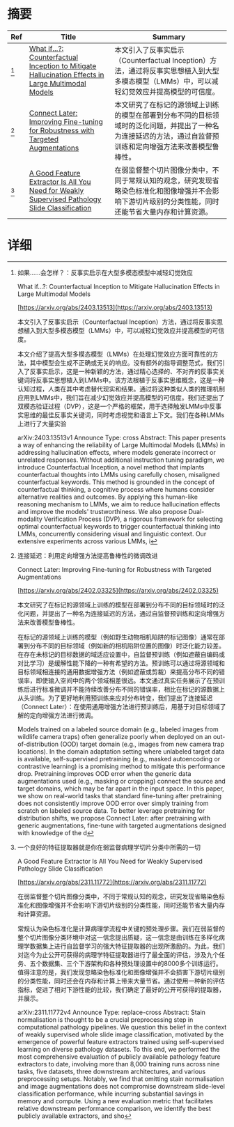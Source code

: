 # 摘要

| Ref | Title | Summary |
| --- | --- | --- |
| [^1] | [What if...?: Counterfactual Inception to Mitigate Hallucination Effects in Large Multimodal Models](https://arxiv.org/abs/2403.13513) | 本文引入了反事实启示（Counterfactual Inception）方法，通过将反事实思想植入到大型多模态模型（LMMs）中，可以减轻幻觉效应并提高模型的可信度。 |
| [^2] | [Connect Later: Improving Fine-tuning for Robustness with Targeted Augmentations](https://arxiv.org/abs/2402.03325) | 本文研究了在标记的源领域上训练的模型在部署到分布不同的目标领域时的泛化问题，并提出了一种名为连接延迟的方法，通过自监督预训练和定向增强方法来改善模型鲁棒性。 |
| [^3] | [A Good Feature Extractor Is All You Need for Weakly Supervised Pathology Slide Classification](https://arxiv.org/abs/2311.11772) | 在弱监督整个切片图像分类中，不同于常规认知的观念，研究发现省略染色标准化和图像增强并不会影响下游切片级别的分类性能，同时还能节省大量内存和计算资源。 |

# 详细

[^1]: 如果......会怎样？：反事实启示在大型多模态模型中减轻幻觉效应

    What if...?: Counterfactual Inception to Mitigate Hallucination Effects in Large Multimodal Models

    [https://arxiv.org/abs/2403.13513](https://arxiv.org/abs/2403.13513)

    本文引入了反事实启示（Counterfactual Inception）方法，通过将反事实思想植入到大型多模态模型（LMMs）中，可以减轻幻觉效应并提高模型的可信度。

    

    本文介绍了提高大型多模态模型（LMMs）在处理幻觉效应方面可靠性的方法，其中模型会生成不正确或无关的响应。没有额外的指导调整范式，我们引入了反事实启示，这是一种新颖的方法，通过精心选择的、不对齐的反事实关键词将反事实思想植入到LMMs中。该方法根植于反事实思维概念，这是一种认知过程，人类在其中考虑替代现实和结果。通过将这种类似人类的推理机制应用到LMMs中，我们旨在减少幻觉效应并提高模型的可信度。我们还提出了双模态验证过程（DVP），这是一个严格的框架，用于选择触发LMMs中反事实思维的最佳反事实关键词，同时考虑视觉和语言上下文。我们在各种LMMs上进行了大量实验

    arXiv:2403.13513v1 Announce Type: cross  Abstract: This paper presents a way of enhancing the reliability of Large Multimodal Models (LMMs) in addressing hallucination effects, where models generate incorrect or unrelated responses. Without additional instruction tuning paradigm, we introduce Counterfactual Inception, a novel method that implants counterfactual thoughts into LMMs using carefully chosen, misaligned counterfactual keywords. This method is grounded in the concept of counterfactual thinking, a cognitive process where humans consider alternative realities and outcomes. By applying this human-like reasoning mechanism to LMMs, we aim to reduce hallucination effects and improve the models' trustworthiness. We also propose Dual-modality Verification Process (DVP), a rigorous framework for selecting optimal counterfactual keywords to trigger counterfactual thinking into LMMs, concurrently considering visual and linguistic context. Our extensive experiments across various LMMs, i
    
[^2]: 连接延迟：利用定向增强方法提高鲁棒性的微调改进

    Connect Later: Improving Fine-tuning for Robustness with Targeted Augmentations

    [https://arxiv.org/abs/2402.03325](https://arxiv.org/abs/2402.03325)

    本文研究了在标记的源领域上训练的模型在部署到分布不同的目标领域时的泛化问题，并提出了一种名为连接延迟的方法，通过自监督预训练和定向增强方法来改善模型鲁棒性。

    

    在标记的源领域上训练的模型（例如野生动物相机陷阱的标记图像）通常在部署到分布不同的目标领域（例如新的相机陷阱位置的图像）时泛化能力较差。在存在未标记的目标数据的域适应设置中，自监督预训练（例如遮蔽自编码或对比学习）是缓解性能下降的一种有希望的方法。预训练可以通过将源领域和目标领域相连接的通用数据增强方法（例如遮蔽或剪裁）来提高分布不同的错误率，即使输入空间中的两个领域相差很远。本文通过真实任务展示了在预训练后进行标准微调并不能持续改善分布不同的错误率，相比在标记的源数据上从头训练。为了更好地利用预训练来应对分布转变，我们提出了连接延迟（Connect Later）：在使用通用增强方法进行预训练后，用基于对目标领域了解的定向增强方法进行微调。

    Models trained on a labeled source domain (e.g., labeled images from wildlife camera traps) often generalize poorly when deployed on an out-of-distribution (OOD) target domain (e.g., images from new camera trap locations). In the domain adaptation setting where unlabeled target data is available, self-supervised pretraining (e.g., masked autoencoding or contrastive learning) is a promising method to mitigate this performance drop. Pretraining improves OOD error when the generic data augmentations used (e.g., masking or cropping) connect the source and target domains, which may be far apart in the input space. In this paper, we show on real-world tasks that standard fine-tuning after pretraining does not consistently improve OOD error over simply training from scratch on labeled source data. To better leverage pretraining for distribution shifts, we propose Connect Later: after pretraining with generic augmentations, fine-tune with targeted augmentations designed with knowledge of the d
    
[^3]: 一个良好的特征提取器就是你在弱监督病理学切片分类中所需的一切

    A Good Feature Extractor Is All You Need for Weakly Supervised Pathology Slide Classification

    [https://arxiv.org/abs/2311.11772](https://arxiv.org/abs/2311.11772)

    在弱监督整个切片图像分类中，不同于常规认知的观念，研究发现省略染色标准化和图像增强并不会影响下游切片级别的分类性能，同时还能节省大量内存和计算资源。

    

    常规认为染色标准化是计算病理学流程中关键的预处理步骤。我们在弱监督的整个切片图像分类环境中对这一信念提出质疑，这一信念是由训练在多样化病理学数据集上进行自监督学习的强大特征提取器的出现所激励的。为此，我们对迄今为止公开可获得的病理学特征提取器进行了最全面的评估，涉及九个任务、五个数据集、三个下游架构和各种预处理设置中的8000多个训练运行。值得注意的是，我们发现忽略染色标准化和图像增强并不会损害下游切片级别的分类性能，同时还会在内存和计算上带来大量节省。通过使用一种新的评估指标，促进了相对下游性能的比较，我们确定了最好的公开可获得的提取器，并展示。

    arXiv:2311.11772v4 Announce Type: replace-cross  Abstract: Stain normalisation is thought to be a crucial preprocessing step in computational pathology pipelines. We question this belief in the context of weakly supervised whole slide image classification, motivated by the emergence of powerful feature extractors trained using self-supervised learning on diverse pathology datasets. To this end, we performed the most comprehensive evaluation of publicly available pathology feature extractors to date, involving more than 8,000 training runs across nine tasks, five datasets, three downstream architectures, and various preprocessing setups. Notably, we find that omitting stain normalisation and image augmentations does not compromise downstream slide-level classification performance, while incurring substantial savings in memory and compute. Using a new evaluation metric that facilitates relative downstream performance comparison, we identify the best publicly available extractors, and sho
    

